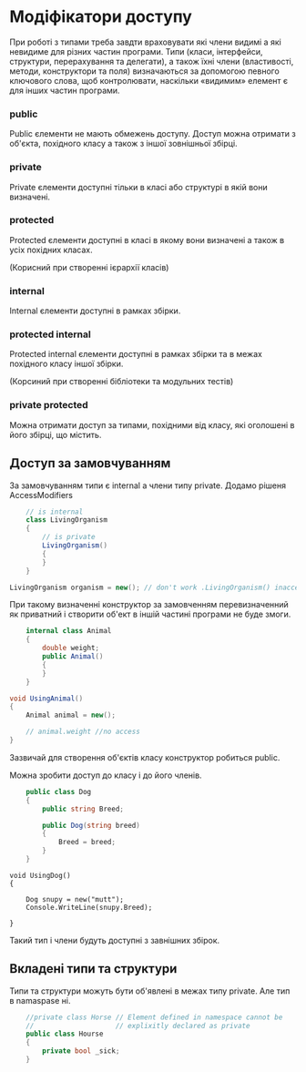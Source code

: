 # Модіфікатори доступу

При роботі з типами треба завдти враховувати які члени видимі а які невидиме для різних частин програми. Типи (класи, інтерфейси, структури, перерахування та делегати), а також їхні члени (властивості, методи, конструктори та поля) визначаються за допомогою певного ключового слова, щоб контролювати, наскільки «видимим» елемент є для інших частин програми.

### public 

Public єлементи не мають обмежень доступу. Доступ можна отримати з об'єкта, похідного класу а також з іншої зовнішньої збірці.

### private

Private єлементи доступні тільки в класі або структурі в якій вони визначені.

### protected

Protected єлементи доступні в класі в якому вони визначені а також в усіх похідних класах.

(Корисний при створенні ієрархії класів)

### internal

Internal єлементи доступні в рамках збірки.

### protected internal 

Protected internal єлементи доступні в рамках збірки та в межах похідного класу іншої збірки.  

(Корсиний при створенні бібліотеки та модульних тестів) 

### private protected 

 Можна отримати доступ за типами, похідними від класу, які оголошені в його збірці, що містить.


## Доступ за замовчуванням 

За замовчуванням типи є internal а члени типу private. Додамо рішеня AccessModifiers

```cs
    // is internal 
    class LivingOrganism
    {
        // is private
        LivingOrganism()
        {
        }
    }
```
```cs
LivingOrganism organism = new(); // don't work .LivingOrganism() inaccesible

```
При такому визначенні конструктор за замовченням перевизначенний як приватний і створити об'ект в іншій частині програми не буде змоги.

```cs
    internal class Animal
    {
        double weight;
        public Animal()
        {                       
        }
    }
```
```cs
void UsingAnimal()
{
    Animal animal = new();

    // animal.weight //no access
}
```
Зазвичай для створення об'єктів класу конcтруктор робиться public.

Можна зробити доступ до класу і до його членів.
```cs
    public class Dog
    {
        public string Breed;

        public Dog(string breed)
        {
            Breed = breed;
        }
    }
```
```
void UsingDog()
{

    Dog snupy = new("mutt");
    Console.WriteLine(snupy.Breed);

}

```
Такий тип і члени будуть доступні з завнішних збірок.


## Вкладені типи та структури

Типи та структури можуть бути об'явлені в межах типу private. Але тип в namaspase ні.

```cs
    //private class Horse // Element defined in namespace cannot be
    //                    // explixitly declared as private
    public class Hourse
    {
        private bool _sick;
    }
```



